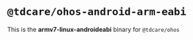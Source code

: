 # `@tdcare/ohos-android-arm-eabi`

This is the **armv7-linux-androideabi** binary for `@tdcare/ohos`
